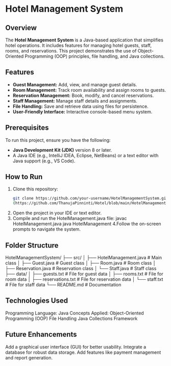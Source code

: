 # Hotel Management System

## Overview
The **Hotel Management System** is a Java-based application that simplifies hotel operations. It includes features for managing hotel guests, staff, rooms, and reservations. This project demonstrates the use of Object-Oriented Programming (OOP) principles, file handling, and Java collections.

## Features
- **Guest Management:** Add, view, and manage guest details.
- **Room Management:** Track room availability and assign rooms to guests.
- **Reservation Management:** Book, modify, and cancel reservations.
- **Staff Management:** Manage staff details and assignments.
- **File Handling:** Save and retrieve data using files for persistence.
- **User-Friendly Interface:** Interactive console-based menu system.

## Prerequisites
To run this project, ensure you have the following:
- **Java Development Kit (JDK)** version 8 or later.
- A Java IDE (e.g., IntelliJ IDEA, Eclipse, NetBeans) or a text editor with Java support (e.g., VS Code).

## How to Run
1. Clone this repository:
   ```bash
   git clone https://github.com/your-username/HotelManagementSystem.git
   (https://github.com/ThanujaPinninti/Hotel/blob/main/HotelManagement.java)
2. Open the project in your IDE or text editor.
3. Compile and run the HotelManagement.java file:
   javac HotelManagement.java
   java HotelManagement
4.Follow the on-screen prompts to navigate the system.
## Folder Structure
HotelManagementSystem/
├── src/
│   ├── HotelManagement.java   # Main class
│   ├── Guest.java             # Guest class
│   ├── Room.java              # Room class
│   ├── Reservation.java       # Reservation class
│   └── Staff.java             # Staff class
├── data/
│   ├── guests.txt             # File for guest data
│   ├── rooms.txt              # File for room data
│   ├── reservations.txt       # File for reservation data
│   └── staff.txt              # File for staff data
└── README.md                  # Documentation
## Technologies Used
Programming Language: Java
Concepts Applied:
Object-Oriented Programming (OOP)
File Handling
Java Collections Framework
## Future Enhancements
Add a graphical user interface (GUI) for better usability.
Integrate a database for robust data storage.
Add features like payment management and report generation.
